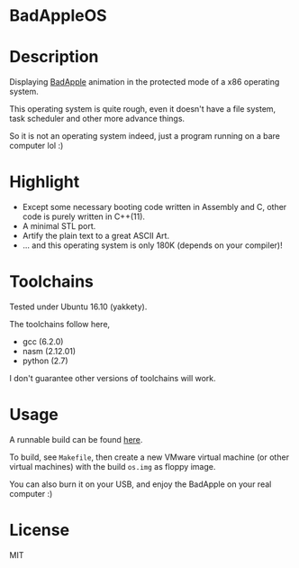 # BadAppleOS

# Description

Displaying [BadApple](https://www.youtube.com/watch?v=VzEUeWnV73U) animation in the protected mode of a x86 operating system.

This operating system is quite rough, even it doesn't have a file system, task scheduler and other more advance things.

So it is not an operating system indeed, just a program running on a bare computer lol :)

# Highlight

* Except some necessary booting code written in Assembly and C, other code is purely written in C++(11). 
* A minimal STL port.
* Artify the plain text to a great ASCII Art. 
* ... and this operating system is only 180K (depends on your compiler)!

# Toolchains

Tested under Ubuntu 16.10 (yakkety).

The toolchains follow here, 

* gcc (6.2.0)
* nasm (2.12.01)
* python (2.7)

I don't guarantee other versions of toolchains will work.

# Usage

A runnable build can be found [here](https://github.com/foreverbell/miscellaneous/raw/master/resource/BadAppleOS/os.img).

To build, see `Makefile`, then create a new VMware virtual machine (or other virtual machines) with the build `os.img` as floppy image.

You can also burn it on your USB, and enjoy the BadApple on your real computer :)

# License 

MIT
